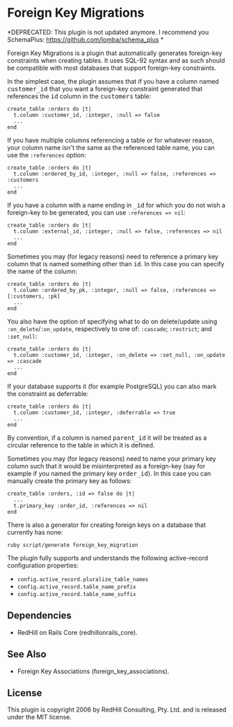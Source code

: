 # Foreign Key Migrations 

*DEPRECATED: This plugin is not updated anymore. I recommend you SchemaPlus: https://github.com/lomba/schema_plus *


Foreign Key Migrations is a plugin that automatically generates foreign-key
constraints when creating tables. It uses SQL-92 syntax and as such should be
compatible with most databases that support foreign-key constraints.

In the simplest case, the plugin assumes that if you have a column named
<tt>customer_id</tt> that you want a foreign-key constraint generated that references
the <tt>id</tt> column in the <tt>customers</tt> table:

    create_table :orders do |t|
      t.column :customer_id, :integer, :null => false
      ...
    end

If you have multiple columns referencing a table or for whatever reason, your
column name isn't the same as the referenced table name, you can use the
`:references` option:

    create_table :orders do |t|
      t.column :ordered_by_id, :integer, :null => false, :references => :customers
      ...
    end

If you have a column with a name ending in <tt>_id</tt> for which you do not wish a
foreign-key to be generated, you can use `:references => nil`:

    create_table :orders do |t|
      t.column :external_id, :integer, :null => false, :references => nil
      ...
    end

Sometimes you may (for legacy reasons) need to reference a primary key column that is
named something other than <tt>id</tt>. In this case you can specify the name of the column:

    create_table :orders do |t|
      t.column :ordered_by_pk, :integer, :null => false, :references => [:customers, :pk]
      ...
    end

You also have the option of specifying what to do on delete/update using
`:on_delete`/`:on_update`, respectively to one of:
`:cascade`; `:restrict`; and `:set_null`:

    create_table :orders do |t|
      t.column :customer_id, :integer, :on_delete => :set_null, :on_update => :cascade
      ...
    end

If your database supports it (for example PostgreSQL) you can also mark the constraint as deferrable:

    create_table :orders do |t|
      t.column :customer_id, :integer, :deferrable => true
      ...
    end

By convention, if a column is named <tt>parent_id</tt> it will be treated as a circular reference to
the table in which it is defined.

Sometimes you may (for legacy reasons) need to name your primary key column such that it
would be misinterpreted as a foreign-key (say for example if you named the primary key
<tt>order_id</tt>). In this case you can manually create the primary key as follows:

    create_table :orders, :id => false do |t|
      ...
      t.primary_key :order_id, :references => nil
    end

There is also a generator for creating foreign keys on a database that currently has none:

    ruby script/generate foreign_key_migration

The plugin fully supports and understands the following active-record
configuration properties:

* `config.active_record.pluralize_table_names`
* `config.active_record.table_name_prefix`
* `config.active_record.table_name_suffix`

## Dependencies

* RedHill on Rails Core (redhillonrails_core).

## See Also

* Foreign Key Associations (foreign_key_associations).

## License

This plugin is copyright 2006 by RedHill Consulting, Pty. Ltd. and is released
under the MIT license.
